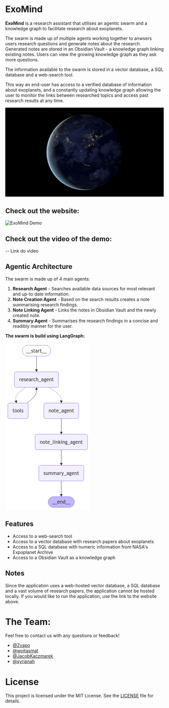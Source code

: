# ExoMind

**ExoMind** is a research assistant that utilises an agentic swarm and a knowledge graph to facilitate research about exoplanets.

The swarm is made up of multiple agents working together to anwsers users research questions and generate notes about the research.
Generated notes are stored in an Obsidian Vault - a knowledge graph linking existing notes. Users can view the growing knowledge graph as they ask more questions.

The information available to the swarm is stored in a vector database, a SQL database and a web-search tool.

This way an end-user has access to a verified database of information about exoplanets, and a constantly updating knowledge graph allowing the user to monitor the links between researched topics and access past research results at any time.

<p align="center">
  <img src="demo_gif.gif" alt="ExoMind Demo" width="600"/>
</p>


## Check out the website:

![ExoMind Demo](https://exomind.space)

## Check out the video of the demo:

-- Link do video

## Agentic Architecture

The swarm is made up of 4 main agents:

1. **Research Agent** - Searches available data sources for most relevant and up-to date information.
2. **Note Creation Agent** - Based on the search results creates a note summarising research findings.
4. **Note Linking Agent** - Links the notes in Obsidian Vault and the newly created note.
3. **Summary Agent** - Summarises the research findings in a concise and readibly manner for the user.

**The swarm is build using LangGraph:**

![LangGraph Architecture](backend/graphs_figs/graph.png)

## Features
- Access to a web-search tool
- Access to a vector database with research papers about exoplanets
- Access to a SQL database with numeric information from NASA's Expoplanet Archive
- Access to a Obsidian Vault as a knowledge graph

## Notes

Since the application uses a web-hosted vector database, a SQL database and a vast volume of research papers, the application cannot be hosted locally. If you would like to run the application, use the link to the website above.

# The Team:

Feel free to contact us with any questions or feedback!

- [@Zvapo](https://github.com/Zvapo)
- [@wojtasmat](https://github.com/wojtasmat)
- [@JacobKaczmarek](https://github.com/JacobKaczmarek)
- [@syrianah](https://github.com/syrianah)

# License

This project is licensed under the MIT License. See the [LICENSE](LICENSE) file for details.






